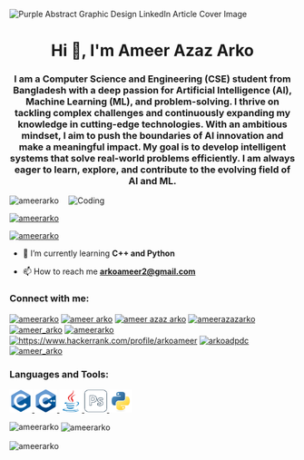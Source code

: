 ![Purple Abstract Graphic Design LinkedIn Article Cover Image](https://github.com/user-attachments/assets/118c1b8b-b426-4d9a-9d2e-2d3d3f92e29d)

<h1 align="center">Hi 👋, I'm Ameer Azaz Arko</h1>
<h3 align="center">I am a Computer Science and Engineering (CSE) student from Bangladesh with a deep passion for Artificial Intelligence (AI), Machine Learning (ML), and problem-solving. I thrive on tackling complex challenges and continuously expanding my knowledge in cutting-edge technologies. With an ambitious mindset, I aim to push the boundaries of AI innovation and make a meaningful impact. My goal is to develop intelligent systems that solve real-world problems efficiently. I am always eager to learn, explore, and contribute to the evolving field of AI and ML.</h3>
<img align="right" alt="Coding" width="400" src="https://media0.giphy.com/media/qgQUggAC3Pfv687qPC/200w.webp?cid=790b7611qbx5zkfrgmfhyat9v7grttydjy52jipojrz1f1g9&ep=v1_gifs_search&rid=200w.webp&ct=g">



<p align="left"> <img src="https://komarev.com/ghpvc/?username=ameerarko&label=Profile%20views&color=0e75b6&style=flat" alt="ameerarko" /> </p>

<p align="left"> <a href="https://github.com/ryo-ma/github-profile-trophy"><img src="https://github-profile-trophy.vercel.app/?username=ameerarko" alt="ameerarko" /></a> </p>

<p align="left"> <a href="https://twitter.com/ameerarko" target="blank"><img src="https://img.shields.io/twitter/follow/ameerarko?logo=twitter&style=for-the-badge" alt="ameerarko" /></a> </p>

- 🌱 I’m currently learning **C++ and Python**

- 📫 How to reach me **arkoameer2@gmail.com**

<h3 align="left">Connect with me:</h3>
<p align="left">
<a href="https://twitter.com/ameerarko" target="blank"><img align="center" src="https://raw.githubusercontent.com/rahuldkjain/github-profile-readme-generator/master/src/images/icons/Social/twitter.svg" alt="ameerarko" height="30" width="40" /></a>
<a href="https://www.linkedin.com/in/ameer-arko-0984502b7/" target="blank"><img align="center" src="https://raw.githubusercontent.com/rahuldkjain/github-profile-readme-generator/master/src/images/icons/Social/linked-in-alt.svg" alt="ameer arko" height="30" width="40" /></a>
<a href="https://www.facebook.com/share/18KtknnaPY/" target="blank"><img align="center" src="https://raw.githubusercontent.com/rahuldkjain/github-profile-readme-generator/master/src/images/icons/Social/facebook.svg" alt="ameer azaz arko" height="30" width="40" /></a>
<a href="https://instagram.com/ameerazazarko" target="blank"><img align="center" src="https://raw.githubusercontent.com/rahuldkjain/github-profile-readme-generator/master/src/images/icons/Social/instagram.svg" alt="ameerazazarko" height="30" width="40" /></a>
<a href="https://codeforces.com/profile/ameer_arko" target="blank"><img align="center" src="https://raw.githubusercontent.com/rahuldkjain/github-profile-readme-generator/master/src/images/icons/Social/codeforces.svg" alt="ameer_arko" height="30" width="40" /></a>
<a href="https://www.leetcode.com/ameerarko" target="blank"><img align="center" src="https://raw.githubusercontent.com/rahuldkjain/github-profile-readme-generator/master/src/images/icons/Social/leet-code.svg" alt="ameerarko" height="30" width="40" /></a>
<a href="https://www.hackerearth.com/arkoameer" target="blank"><img align="center" src="https://raw.githubusercontent.com/rahuldkjain/github-profile-readme-generator/master/src/images/icons/Social/hackerearth.svg" alt="https://www.hackerrank.com/profile/arkoameer" height="30" width="40" /></a>
<a href="https://auth.geeksforgeeks.org/user/arkoadpdc" target="blank"><img align="center" src="https://raw.githubusercontent.com/rahuldkjain/github-profile-readme-generator/master/src/images/icons/Social/geeks-for-geeks.svg" alt="arkoadpdc" height="30" width="40" /></a>
<a href="https://discord.com/channels/@ameer_arko" target="blank"><img align="center" src="https://raw.githubusercontent.com/rahuldkjain/github-profile-readme-generator/master/src/images/icons/Social/discord.svg" alt="ameer_arko" height="30" width="40" /></a>
</p>

<h3 align="left">Languages and Tools:</h3>
<p align="left"> <a href="https://www.cprogramming.com/" target="_blank" rel="noreferrer"> <img src="https://raw.githubusercontent.com/devicons/devicon/master/icons/c/c-original.svg" alt="c" width="40" height="40"/> </a> <a href="https://www.w3schools.com/cpp/" target="_blank" rel="noreferrer"> <img src="https://raw.githubusercontent.com/devicons/devicon/master/icons/cplusplus/cplusplus-original.svg" alt="cplusplus" width="40" height="40"/> </a> <a href="https://www.java.com" target="_blank" rel="noreferrer"> <img src="https://raw.githubusercontent.com/devicons/devicon/master/icons/java/java-original.svg" alt="java" width="40" height="40"/> </a> <a href="https://www.photoshop.com/en" target="_blank" rel="noreferrer"> <img src="https://raw.githubusercontent.com/devicons/devicon/master/icons/photoshop/photoshop-line.svg" alt="photoshop" width="40" height="40"/> </a> <a href="https://www.python.org" target="_blank" rel="noreferrer"> <img src="https://raw.githubusercontent.com/devicons/devicon/master/icons/python/python-original.svg" alt="python" width="40" height="40"/> </a> </p>

<p><img align="left" src="https://github-readme-stats.vercel.app/api/top-langs?username=ameerarko&show_icons=true&locale=en&layout=compact" alt="ameerarko" /></p>

<p>&nbsp;<img align="center" src="https://github-readme-stats.vercel.app/api?username=ameerarko&show_icons=true&locale=en" alt="ameerarko" /></p>

<p><img align="center" src="https://github-readme-streak-stats.herokuapp.com/?user=ameerarko&" alt="ameerarko" /></p>
